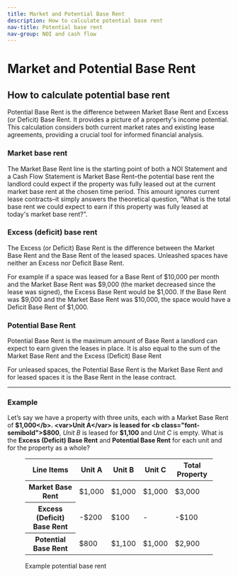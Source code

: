```yaml
---
title: Market and Potential Base Rent
description: How to calculate potential base rent
nav-title: Potential base rent
nav-group: NOI and cash flow
---
```


# Market and Potential Base Rent

## How to calculate potential base rent

Potential Base Rent is the difference between Market Base Rent and
Excess (or Deficit) Base Rent. It provides a picture of a property's
income potential. This calculation considers both current market rates
and existing lease agreements, providing a crucial tool for informed
financial analysis.

### Market base rent

The Market Base Rent line is the starting point of both a NOI Statement
and a Cash Flow Statement is Market Base Rent–the potential base rent
the landlord could expect if the property was fully leased out at the
current market base rent at the chosen time period. This amount ignores
current lease contracts–it simply answers the theoretical question,
“What is the total base rent we could expect to earn if this property
was fully leased at today's market base rent?”.

### Excess (deficit) base rent

The Excess (or Deficit) Base Rent is the difference between the Market
Base Rent and the Base Rent of the leased spaces. Unleashed spaces have
neither an Excess nor Deficit Base Rent.

For example if a space was leased for a Base Rent of $10,000 per month
and the Market Base Rent was $9,000 (the market decreased since the
lease was signed), the Excess Base Rent would be $1,000. If the Base
Rent was $9,000 and the Market Base Rent was $10,000, the space would
have a Deficit Base Rent of $1,000.

### Potential Base Rent

Potential Base Rent is the maximum amount of Base Rent a landlord can
expect to earn given the leases in place. It is also equal to the sum of
the Market Base Rent and the Excess (Deficit) Base Rent

For unleased spaces, the Potential Base Rent is the Market Base Rent and
for leased spaces it is the Base Rent in the lease contract.

<hr class="mt-4 mb-4 border-gray-300">

### Example

Let’s say we have a property with three units, each with a Market Base
Rent of <b class="font-semibold">$1,000</b>. <var>Unit A</var> is leased for <b class="font-semibold">$800</b>, <var>Unit B</var> is leased for <b class="font-semibold">$1,100</b>
and <var>Unit C</var> is empty. What is the <b class="font-semibold">Excess (Deficit) Base Rent</b> and
<b class="font-semibold">Potential Base Rent</b> for each unit and for the property as a whole?

<figure id="example-potential-base-rent">
  <div class="rounded-md shadow-sm border border-gray-300 overflow-auto max-w-fit pt-3">
    <table class="table-auto border-collapse font-medium">
      <thead>
        <tr>
          <th class="border-b border-gray-300 pb-3 font-semibold text-left px-8 whitespace-nowrap">Line Items</th>
          <th class="border-b border-gray-300 pb-3 font-semibold text-right px-8 whitespace-nowrap tracking-wide">Unit A</th>
          <th class="border-b border-gray-300 pb-3 font-semibold text-right px-8 whitespace-nowrap tracking-wide">Unit B</th>
          <th class="border-b border-gray-300 pb-3 font-semibold text-right px-8 whitespace-nowrap tracking-wide">Unit C</th>
          <th class="border-b border-gray-300 pb-3 font-semibold text-right px-8 whitespace-nowrap tracking-wide">Total Property</th>
        </tr>
      </thead>
      <tbody>
        <tr class="bg-white">
          <th class="border-b py-3 font-semibold text-left px-8 whitespace-nowrap">Market Base Rent</th>
          <td class="border-b py-3 text-right px-8 font-semibold">$1,000</td>
          <td class="border-b py-3 text-right px-8 font-semibold">$1,000</td>
          <td class="border-b py-3 text-right px-8 font-semibold">$1,000</td>
          <td class="border-b py-3 text-right px-8 font-semibold">$3,000</td>
        </tr>
        <tr class="bg-gray-50">
          <th class="border-b py-3 font-medium text-left px-8 pl-12 whitespace-nowrap text-gray-700">Excess (Deficit) Base Rent</th>
          <td class="border-b py-3 text-right px-8 text-red-500">-$200</td>
          <td class="border-b py-3 text-right px-8">$100</td>
          <td class="border-b py-3 text-right px-8">-</td>
          <td class="border-b py-3 text-right px-8 text-red-500">-$100</td>
        </tr>
        <tr class="bg-white">
          <th class="py-3 font-semibold text-left px-8 whitespace-nowrap">Potential Base Rent</th>
          <td class="py-3 text-right px-8 font-semibold">$800</td>
          <td class="py-3 text-right px-8 font-semibold">$1,100</td>
          <td class="py-3 text-right px-8 font-semibold">$1,000</td>
          <td class="py-3 text-right px-8 font-semibold">$2,900</td>
        </tr>
      </tbody>
    </table>
  </div>
  <figcaption>Example potential base rent</figcaption>
</figure>
